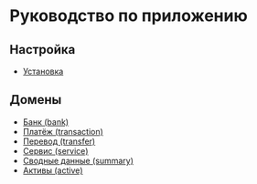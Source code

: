 Руководство по приложению
=============================

## Настройка

* [Установка](install.md)

## Домены

* [Банк (bank)](services-bank.md)
* [Платёж (transaction)](services-transaction.md)
* [Перевод (transfer)](services-transfer.md)
* [Сервис (service)](services-service.md)
* [Сводные данные (summary)](services-summary.md)
* [Активы (active)](services-active.md)
